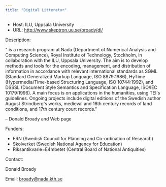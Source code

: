 ```yaml
---
title: "Digital Litteratur"
---
```









* Host: ILU, Uppsala University
* URL: <http://www.skeptron.uu.se/broady/dl/>



Description:


" is a research program at Nada (Department of Numerical Analysis and Computing Science),
 Royal Institute of Technology, Stockholm, in collaboration with the ILU, Uppsala University.
 The aim is to develop methods and tools for the encoding, management, and distribution
 of information in accordance with relevant international standards as SGML (Standard
 Generalized Markup Language, ISO 8879:1986), HyTime (Hypermedia/Time-based Structuring
 Language, ISO 10744:1992), and DSSSL (Document Style Semantics and Specification Language,
 ISO/IEC 10179:1996). A main focus is on applications in the humanities, using TEI's
 guidelines. Ongoing projects include digital editions of the Swedish author August
 Strindberg's works, medieval and 16th century records of land conditions, and 17th
 century court records."


– Donald Broady and Web page



Funders:


* FRN (Swedish Council for Planning and Co-ordination of Research)
* Skolverket (Swedish National Agency for Education)
* Riksantikvarie=E4mbetet (Central Board of National Antiquities)



Contact:



Donald Broady 


Email: [broady@nada.kth.se](mailto:broady@nada.kth.se)





